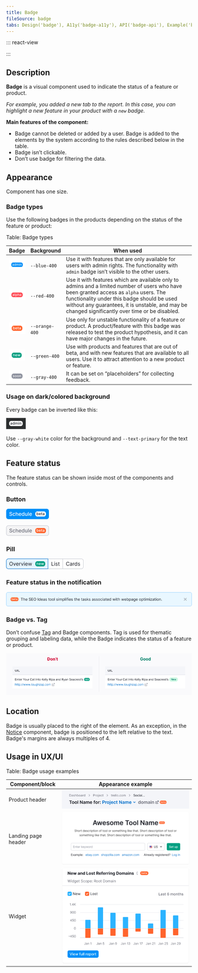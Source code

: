 ```yaml
---
title: Badge
fileSource: badge
tabs: Design('badge'), A11y('badge-a11y'), API('badge-api'), Example('badge-code'), Changelog('badge-changelog')
---
```


::: react-view

<script lang="tsx">
import React from 'react';
import PlaygroundGeneration from '@components/PlaygroundGeneration';
import Badge from '@semcore/ui/badge';

const Preview = (preview) => {
  const { select, radio, text } = preview('Badge');

  const color = radio({
    key: 'color',
    defaultValue: 'white',
    label: 'Color',
    options: ['text-primary-invert', 'text-primary'],
  });

  const bg = select({
    key: 'bg',
    defaultValue: 'gray-400',
    label: 'Background',
    options: ['gray-400', 'blue-400', 'red-400', 'orange-400', 'green-400', 'white'],
  });

  const child = text({
    key: 'children',
    defaultValue: 'soon',
    label: 'Text',
  });

  return (
    <Badge bg={bg} color={color}>
      {child}
    </Badge>
  );
};

const App = PlaygroundGeneration(Preview);
</script>

:::

## Description

**Badge** is a visual component used to indicate the status of a feature or product.

_For example, you added a new tab to the report. In this case, you can highlight a new feature in your product with a `new` badge._

**Main features of the component:**

- Badge cannot be deleted or added by a user. Badge is added to the elements by the system according to the rules described below in the table.
- Badge isn’t clickable.
- Don’t use badge for filtering the data.

## Appearance

Component has one size.

### Badge types

Use the following badges in the products depending on the status of the feature or product:

Table: Badge types

| Badge                      | Background     | When used                                                                                                                                                                                                                                                                                 |
| -------------------------- | -------------- | ----------------------------------------------------------------------------------------------------------------------------------------------------------------------------------------------------------------------------------------------------------------------------------------- |
| ![](static/admin.png) | `--blue-400`   | Use it with features that are only available for users with admin rights. The functionality with `admin` badge isn’t visible to the other users.                                                                                                                                         |
| ![](static/alpha.png) | `--red-400`    | Use it with features which are available only to admins and a limited number of users who have been granted access as `alpha` users. The functionality under this badge should be used without any guarantees, it is unstable, and may be changed significantly over time or be disabled. |
| ![](static/beta.png)   | `--orange-400` | Use only for unstable functionality of a feature or product. A product/feature with this badge was released to test the product hypothesis, and it can have major changes in the future.                                                                                                  |
| ![](static/new.png)     | `--green-400`  | Use with products and features that are out of beta, and with new features that are available to all users. Use it to attract attention to a new product or feature.                                                                                                                      |
| ![](static/soon.png)   | `--gray-400`   | It can be set on “placeholders” for collecting feedback.                                                                                                                                                                                                                                  |

### Usage on dark/colored background

Every badge can be inverted like this:

![](static/inverted.png)

Use `--gray-white` color for the background and `--text-primary` for the text color.

## Feature status

The feature status can be shown inside most of the components and controls.

### Button

![](static/button_primary.png)

![](static/button_secondary.png)

### Pill

![](static/pills.png)

### Feature status in the notification

![](static/notice.png)

### Badge vs. Tag

Don’t confuse [Tag](/components/tag/tag) and Badge components. Tag is used for thematic grouping and labeling data, while the Badge indicates the status of a feature or product.

![](static/table-yes-no.png)

## Location

Badge is usually placed to the right of the element. As an exception, in the [Notice](/components/notice/notice) component, badge is positioned to the left relative to the text. Badge's margins are always multiples of 4.

## Usage in UX/UI

Table: Badge usage examples

| Component/block     | Appearance example                        |
| ------------------- | ----------------------------------------- |
| Product header      | ![](static/product-head.png) |
| Landing page header | ![](static/landing-header.png) |
| Widget              | ![](static/widget.png)              |

